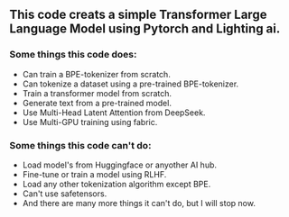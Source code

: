 ## This code creats a simple Transformer Large Language Model using Pytorch and Lighting ai.
### Some things this code does:
* Can train a BPE-tokenizer from scratch.
* Can tokenize a dataset using a pre-trained BPE-tokenizer.
* Train a transformer model from scratch.
* Generate text from a pre-trained model.
* Use Multi-Head Latent Attention from DeepSeek.
* Use Multi-GPU training using fabric.
### Some things this code can't do:
* Load model's from Huggingface or anyother AI hub.
* Fine-tune or train a model using RLHF.
* Load any other tokenization algorithm except BPE.
* Can't use safetensors.
* And there are many more things it can't do, but I will stop now.
